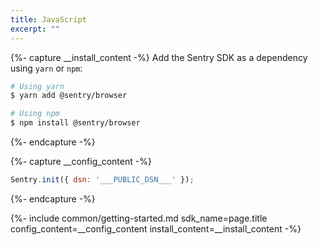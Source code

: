 ```yaml
---
title: JavaScript
excerpt: ""
---
```


{%- capture __install_content -%}
Add the Sentry SDK as a dependency using `yarn` or `npm`:

```bash
# Using yarn
$ yarn add @sentry/browser

# Using npm
$ npm install @sentry/browser
```
{%- endcapture -%}

{%- capture __config_content -%}

```javascript
Sentry.init({ dsn: '___PUBLIC_DSN___' });
```

{%- endcapture -%}

{%- include common/getting-started.md 
sdk_name=page.title
config_content=__config_content 
install_content=__install_content -%}